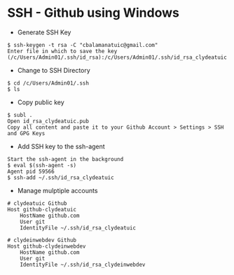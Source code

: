 # SSH - Github using Windows

* Generate SSH Key

```console
$ ssh-keygen -t rsa -C "cbalamanatuic@gmail.com"
Enter file in which to save the key (/c/Users/Admin01/.ssh/id_rsa):/c/Users/Admin01/.ssh/id_rsa_clydeatuic
```

* Change to SSH Directory

```console
$ cd /c/Users/Admin01/.ssh
$ ls
```

* Copy public key

```console
$ subl .
Open id_rsa_clydeatuic.pub
Copy all content and paste it to your Github Account > Settings > SSH and GPG Keys
```

* Add SSH key to the ssh-agent

```console
Start the ssh-agent in the background
$ eval $(ssh-agent -s)
Agent pid 59566
$ ssh-add ~/.ssh/id_rsa_clydeatuic
```

* Manage mulptiple accounts

```console
# clydeatuic Github
Host github-clydeatuic
	HostName github.com
	User git
	IdentityFile ~/.ssh/id_rsa_clydeatuic
	
# clydeinwebdev Github
Host github-clydeinwebdev
	HostName github.com
	User git
	IdentityFile ~/.ssh/id_rsa_clydeinwebdev
```
